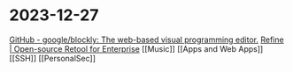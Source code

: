 # 2023-12-27

[GitHub - google/blockly: The web-based visual programming editor.](https://github.com/google/blockly)
[Refine | Open-source Retool for Enterprise](https://refine.dev/)
[[Music]]
[[Apps and Web Apps]]
[[SSH]]
[[PersonalSec]]
